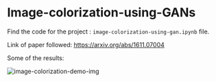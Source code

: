 # Image-colorization-using-GANs
Find the code for the project : `image-colorization-using-gan.ipynb` file.

Link of paper followed: https://arxiv.org/abs/1611.07004

Some of the results: 


![image-colorization-demo-img](https://github.com/SreehariC/Image-_Colourization/assets/95119050/2240f8cd-2edb-4780-8723-9021f89bd091)